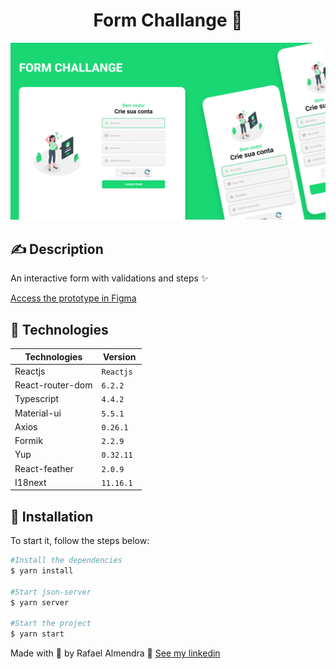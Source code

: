 <h1 align="center">Form Challange 🚀</h1>


<img src="github/mockup.png" />

## ✍ Description
An interactive form with validations and steps ✨

<a href="https://www.figma.com/file/6Gxrgj09VQfFneSwD6yHmR/Form-App?node-id=1%3A8" target="_blank">Access the prototype in Figma</a>


## 🧪 Technologies

| Technologies          | Version           |
| --------------------- | ----------------- |
| Reactjs               | `Reactjs `        |
| React-router-dom      | `6.2.2 `          |
| Typescript            | `4.4.2 `          |
| Material-ui           | `5.5.1 `          |
| Axios                 | `0.26.1 `         |
| Formik                | `2.2.9 `          |
| Yup                   | `0.32.11 `        |
| React-feather         | `2.0.9 `          |
| I18next               | `11.16.1 `        |


## 🚀 Installation

To start it, follow the steps below:

```bash
#Install the dependencies
$ yarn install

#Start json-server
$ yarn server

#Start the project
$ yarn start
```


Made with 💚 by Rafael Almendra 👋 [See my linkedin](https://www.linkedin.com/in/rafaelalmendraa/)
